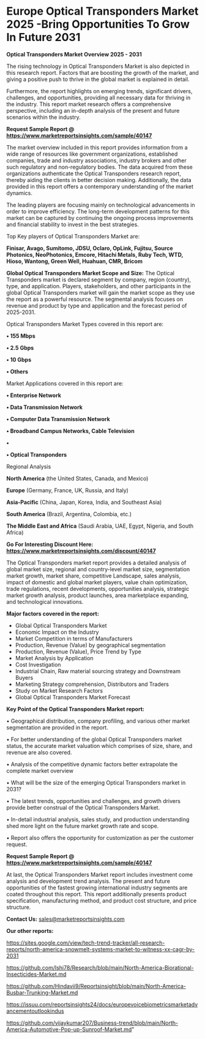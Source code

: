 # Europe Optical Transponders Market 2025 -Bring Opportunities To Grow In Future 2031

<Strong> Optical Transponders Market Overview 2025 - 2031</strong>

The rising technology in Optical Transponders Market is also depicted in this research report. Factors that are boosting the growth of the market, and giving a positive push to thrive in the global market is explained in detail.

Furthermore, the report highlights on emerging trends, significant drivers, challenges, and opportunities, providing all necessary data for thriving in the industry. This report market research offers a comprehensive perspective, including an in-depth analysis of the present and future scenarios within the industry.

<strong>Request Sample Report @ <a href=https://www.marketreportsinsights.com/sample/40147>https://www.marketreportsinsights.com/sample/40147</a></strong>

The market overview included in this report provides information from a wide range of resources like government organizations, established companies, trade and industry associations, industry brokers and other such regulatory and non-regulatory bodies. The data acquired from these organizations authenticate the Optical Transponders research report, thereby aiding the clients in better decision making. Additionally, the data provided in this report offers a contemporary understanding of the market dynamics.

The leading players are focusing mainly on technological advancements in order to improve efficiency. The long-term development patterns for this market can be captured by continuing the ongoing process improvements and financial stability to invest in the best strategies.

Top Key players of Optical Transponders Market are:

<strong>Finisar, Avago, Sumitomo, JDSU, Oclaro, OpLink, Fujitsu, Source Photonics, NeoPhotonics, Emcore, Hitachi Metals, Ruby Tech, WTD, Hioso, Wantong, Green Well, Huahuan, CMR, Bricom</strong>

<strong><b>Global Optical Transponders Market Scope and Size:</b></strong>
The Optical Transponders market is declared segment by company, region (country), type, and application. Players, stakeholders, and other participants in the global Optical Transponders market will gain the market scope as they use the report as a powerful resource. The segmental analysis focuses on revenue and product by type and application and the forecast period of 2025-2031.

Optical Transponders Market Types covered in this report are:

<strong>•  155 Mbps

•  2.5 Gbps

•  10 Gbps

•  Others</strong>

Market Applications covered in this report are:

<strong>•  Enterprise Network

•  Data Transmission Network

•  Computer Data Transmission Network

•  Broadband Campus Networks, Cable Television

•  

•  Optical Transponders</strong> 

Regional Analysis

<strong>North America</strong> (the United States, Canada, and Mexico)

<strong>Europe</strong> (Germany, France, UK, Russia, and Italy)

<strong>Asia-Pacific</strong> (China, Japan, Korea, India, and Southeast Asia)

<strong>South America</strong> (Brazil, Argentina, Colombia, etc.)

<strong>The Middle East and Africa</strong> (Saudi Arabia, UAE, Egypt, Nigeria, and South Africa)

<strong>Go For Interesting Discount Here: <a href=https://www.marketreportsinsights.com/discount/40147>https://www.marketreportsinsights.com/discount/40147</a></strong>

The Optical Transponders market report provides a detailed analysis of global market size, regional and country-level market size, segmentation market growth, market share, competitive Landscape, sales analysis, impact of domestic and global market players, value chain optimization, trade regulations, recent developments, opportunities analysis, strategic market growth analysis, product launches, area marketplace expanding, and technological innovations.

<strong><b>Major factors covered in the report:</b></strong>
<ul>
  <li>Global Optical Transponders Market </li>
  <li>Economic Impact on the Industry</li>
  <li>Market Competition in terms of Manufacturers</li>
  <li>Production, Revenue (Value) by geographical segmentation</li>
  <li>Production, Revenue (Value), Price Trend by Type</li>
  <li>Market Analysis by Application</li>
  <li>Cost Investigation</li>
  <li>Industrial Chain, Raw material sourcing strategy and Downstream Buyers</li>
  <li>Marketing Strategy comprehension, Distributors and Traders</li>
  <li>Study on Market Research Factors</li>
  <li>Global Optical Transponders Market Forecast</li>
</ul>

<strong><b>Key Point of the Optical Transponders Market report:</b></strong>

• Geographical distribution, company profiling, and various other market segmentation are provided in the report.

• For better understanding of the global Optical Transponders market status, the accurate market valuation which comprises of size, share, and revenue are also covered.

• Analysis of the competitive dynamic factors better extrapolate the complete market overview

• What will be the size of the emerging Optical Transponders market in 2031?

• The latest trends, opportunities and challenges, and growth drivers provide better construal of the Optical Transponders Market.

• In-detail industrial analysis, sales study, and production understanding shed more light on the future market growth rate and scope.

• Report also offers the opportunity for customization as per the customer request.

<strong>Request Sample Report @ <a href=https://www.marketreportsinsights.com/sample/40147>https://www.marketreportsinsights.com/sample/40147</a></strong>

At last, the Optical Transponders Market report includes investment come analysis and development trend analysis. The present and future opportunities of the fastest growing international industry segments are coated throughout this report. This report additionally presents product specification, manufacturing method, and product cost structure, and price structure.

<strong>Contact Us:</strong>
sales@marketreportsinsights.com

<strong>Our other reports:</strong>

<a href=https://sites.google.com/view/tech-trend-tracker/all-research-reports/north-america-snowmelt-systems-market-to-witness-xx-cagr-by-2031>https://sites.google.com/view/tech-trend-tracker/all-research-reports/north-america-snowmelt-systems-market-to-witness-xx-cagr-by-2031</a>

<a href=https://github.com/Ishi78/Research/blob/main/North-America-Biorational-Insecticides-Market.md>https://github.com/Ishi78/Research/blob/main/North-America-Biorational-Insecticides-Market.md</a>

<a href=https://github.com/Hindavii9/Reportsinsight/blob/main/North-America-Busbar-Trunking-Market.md>https://github.com/Hindavii9/Reportsinsight/blob/main/North-America-Busbar-Trunking-Market.md</a>

<a href=https://issuu.com/reportsinsights24/docs/europevoicebiometricsmarketadvancementoutlookindus>https://issuu.com/reportsinsights24/docs/europevoicebiometricsmarketadvancementoutlookindus</a>

<a href=https://github.com/vijaykumar207/Business-trend/blob/main/North-America-Automotive-Pop-up-Sunroof-Market.md>https://github.com/vijaykumar207/Business-trend/blob/main/North-America-Automotive-Pop-up-Sunroof-Market.md</a>"
